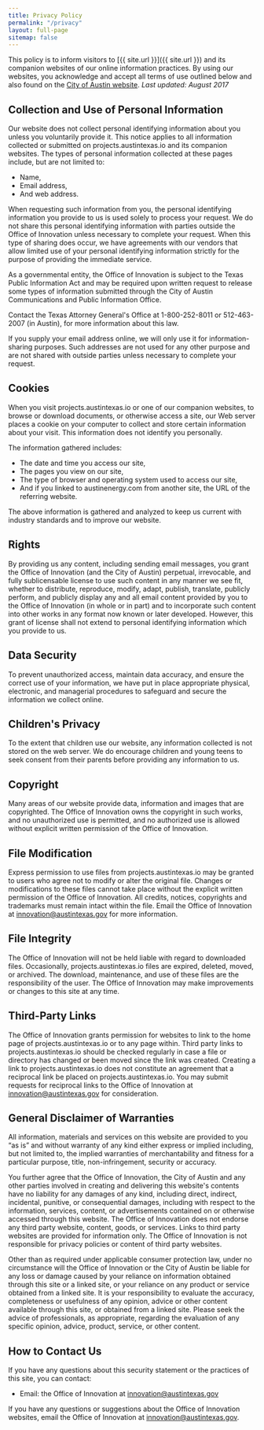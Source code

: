 ```yaml
---
title: Privacy Policy
permalink: "/privacy"
layout: full-page
sitemap: false
---
```


This policy is to inform visitors to [{{ site.url }}]({{ site.url }}) and its companion websites of our online information practices. By using our websites, you acknowledge and accept all terms of use outlined below and also found on the [City of Austin website](http://www.austintexas.gov/page/privacy-policy). *Last updated: August 2017*

## Collection and Use of Personal Information
Our website does not collect personal identifying information about you unless you voluntarily provide it. This notice applies to all information collected or submitted on projects.austintexas.io and its companion websites. The types of personal information collected at these pages include, but are not limited to:

* Name,
* Email address,
* And web address.

When requesting such information from you, the personal identifying information you provide to us is used solely to process your request. We do not share this personal identifying information with parties outside the Office of Innovation unless necessary to complete your request. When this type of sharing does occur, we have agreements with our vendors that allow limited use of your personal identifying information strictly for the purpose of providing the immediate service.

As a governmental entity, the Office of Innovation is subject to the Texas Public Information Act and may be required upon written request to release some types of information submitted through the City of Austin Communications and Public Information Office.

Contact the Texas Attorney General's Office at 1-800-252-8011 or 512-463-2007 (in Austin), for more information about this law.

If you supply your email address online, we will only use it for information-sharing purposes. Such addresses are not used for any other purpose and are not shared with outside parties unless necessary to complete your request.

## Cookies

When you visit projects.austintexas.io or one of our companion websites, to browse or download documents, or otherwise access a site, our Web server places a cookie on your computer to collect and store certain information about your visit. This information does not identify you personally.

The information gathered includes:

* The date and time you access our site,
* The pages you view on our site,
* The type of browser and operating system used to access our site,
* And if you linked to austinenergy.com from another site, the URL of the referring website.

The above information is gathered and analyzed to keep us current with industry standards and to improve our website.

## Rights
By providing us any content, including sending email messages, you grant the Office of Innovation (and the City of Austin) perpetual, irrevocable, and fully sublicensable license to use such content in any manner we see fit, whether to distribute, reproduce, modify, adapt, publish, translate, publicly perform, and publicly display any and all email content provided by you to the Office of Innovation (in whole or in part) and to incorporate such content into other works in any format now known or later developed.  However, this grant of license shall not extend to personal identifying information which you provide to us.

## Data Security
To prevent unauthorized access, maintain data accuracy, and ensure the correct use of your information, we have put in place appropriate physical, electronic, and managerial procedures to safeguard and secure the information we collect online.

## Children's Privacy
To the extent that children use our website, any information collected is not stored on the web server. We do encourage children and young teens to seek consent from their parents before providing any information to us.

## Copyright
Many areas of our website provide data, information and images that are copyrighted. The Office of Innovation owns the copyright in such works, and no unauthorized use is permitted, and no authorized use is allowed without explicit written permission of the Office of Innovation.

## File Modification
Express permission to use files from projects.austintexas.io may be granted to users who agree not to modify or alter the original file. Changes or modifications to these files cannot take place without the explicit written permission of the Office of Innovation. All credits, notices, copyrights and trademarks must remain intact within the file. Email the Office of Innovation at [innovation@austintexas.gov](mailto:innovation@austintexas.gov) for more information.

## File Integrity
The Office of Innovation will not be held liable with regard to downloaded files. Occasionally, projects.austintexas.io files are expired, deleted, moved, or archived. The download, maintenance, and use of these files are the responsibility of the user. The Office of Innovation may make improvements or changes to this site at any time.

## Third-Party Links
The Office of Innovation grants permission for websites to link to the home page of projects.austintexas.io or to any page within. Third party links to projects.austintexas.io should be checked regularly in case a file or directory has changed or been moved since the link was created. Creating a link to projects.austintexas.io does not constitute an agreement that a reciprocal link be placed on projects.austintexas.io. You may submit requests for reciprocal links to the Office of Innovation at [innovation@austintexas.gov](mailto:innovation@austintexas.gov) for consideration.

## General Disclaimer of Warranties
All information, materials and services on this website are provided to you “as is” and without warranty of any kind either express or implied including, but not limited to, the implied warranties of merchantability and fitness for a particular purpose, title, non-infringement, security or accuracy.

You further agree that the Office of Innovation, the City of Austin and any other parties involved in creating and delivering this website's contents have no liability for any damages of any kind, including direct, indirect, incidental, punitive, or consequential damages, including with respect to the information, services, content, or advertisements contained on or otherwise accessed through this website. The Office of Innovation does not endorse any third party website, content, goods, or services. Links to third party websites are provided for information only. The Office of Innovation is not responsible for privacy policies or content of third party websites.

Other than as required under applicable consumer protection law, under no circumstance will the Office of Innovation or the City of Austin be liable for any loss or damage caused by your reliance on information obtained through this site or a linked site, or your reliance on any product or service obtained from a linked site. It is your responsibility to evaluate the accuracy, completeness or usefulness of any opinion, advice or other content available through this site, or obtained from a linked site. Please seek the advice of professionals, as appropriate, regarding the evaluation of any specific opinion, advice, product, service, or other content.

## How to Contact Us
If you have any questions about this security statement or the practices of this site, you can contact:

* Email: the Office of Innovation at [innovation@austintexas.gov](mailto:innovation@austintexas.gov)

If you have any questions or suggestions about the Office of Innovation websites, email the Office of Innovation at [innovation@austintexas.gov](mailto:innovation@austintexas.gov).
